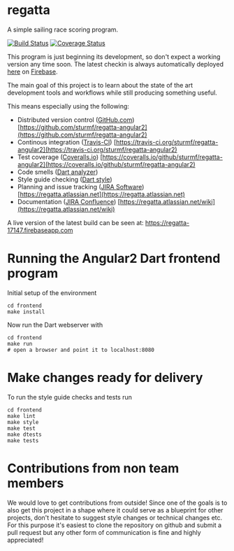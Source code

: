 regatta
===============

A simple sailing race scoring program.

[![Build Status](https://travis-ci.org/sturmf/regatta-angular2.svg?branch=master)](https://travis-ci.org/sturmf/regatta-angular2)
[![Coverage Status](https://coveralls.io/repos/github/sturmf/regatta-angular2/badge.svg?branch=master)](https://coveralls.io/github/sturmf/regatta-angular2?branch=master)

This program is just beginning its development, so don't expect a working version any time soon.
The latest checkin is always automatically deployed [here](http://regatta-17147.firebaseapp.com/) on [Firebase](https://firebase.google.com/).

The main goal of this project is to learn about the state of the art development tools and workflows while still producing something useful.

This means especially using the following:

* Distributed version control ([GitHub.com](https://github.com)) [https://github.com/sturmf/regatta-angular2](https://github.com/sturmf/regatta-angular2)
* Continous integration ([Travis-CI](https://travis-ci.org)) [https://travis-ci.org/sturmf/regatta-angular2](https://travis-ci.org/sturmf/regatta-angular2)
* Test coverage ([Coveralls.io](https://coveralls.io)) [https://coveralls.io/github/sturmf/regatta-angular2](https://coveralls.io/github/sturmf/regatta-angular2)
* Code smells ([Dart analyzer](https://pub.dartlang.org/packages/analyzer))
* Style guide checking ([Dart style](https://pub.dartlang.org/packages/dart_style))
* Planning and issue tracking ([JIRA Software](https://www.atlassian.com/software/jira)) [https://regatta.atlassian.net](https://regatta.atlassian.net)
* Documentation ([JIRA Confluence](https://www.atlassian.com/software/confluence)) [https://regatta.atlassian.net/wiki](https://regatta.atlassian.net/wiki)


A live version of the latest build can be seen at: https://regatta-17147.firebaseapp.com

# Running the Angular2 Dart frontend program

Initial setup of the environment

    cd frontend
    make install

Now run the Dart webserver with

    cd frontend
    make run
    # open a browser and point it to localhost:8080


# Make changes ready for delivery

To run the style guide checks and tests run

    cd frontend
    make lint
    make style
    make test
    make dtests
    make tests


# Contributions from non team members

We would love to get contributions from outside! Since one of the goals is to also get this project in a shape where it could serve as a blueprint for other projects,
don't hesitate to suggest style changes or technical changes etc.
For this purpose it's easiest to clone the repository on github and submit a pull request but any other form of communication is fine and highly appreciated!


